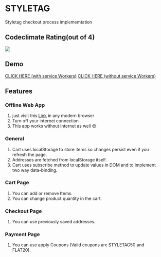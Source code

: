 # STYLETAG

Styletag checkout process implememtation

## Codeclimate Rating(out of 4)
<a href="https://codeclimate.com/github/ankitsilaich/styletag"><img src="https://codeclimate.com/github/ankitsilaich/styletag/badges/gpa.svg" /></a>

## Demo
[CLICK HERE (with service Workers)](https://ankitsilaich.github.io/styletag/)
[CLICK HERE (without service Workers)](http://ankitsilaich.in/styletag)


## Features

### Offline Web App
1. just visit this [Link](http://ankitsilaich.in/styletag) in any modern browser
2. Turn off your internet connection
3. This app works without internet as well :blush:


### General
1. Cart uses localStorage to store items so changes persist even if you refresh the page.
2. Addresses are fetched from localStorage itself.
3. Cart uses subscribe method to update values in DOM and to implement two way data-binding.

### Cart Page
1. You can add or remove Items.
2. You can change product quantity in the cart.

### Checkout Page
1. You can use previously saved addresses.

### Payment Page
1. You can use apply Coupons (Valid coupons are STYLETAG50 and FLAT20).
